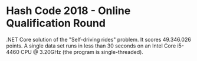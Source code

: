Hash Code 2018 - Online Qualification Round
===========================================

.NET Core solution of the "Self-driving rides" problem. It scores 49.346.026 points. A single data set runs in less than 30 seconds on an Intel Core i5-4460 CPU @ 3.20GHz (the program is single-threaded).
